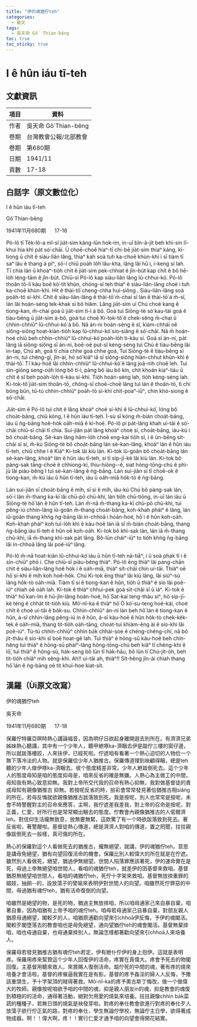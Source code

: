 ```yaml
---
title: "伊的魂猶佇teh"
categories:
  - 散文
tags:
  - 吳天命 Gô͘ Thian-bēng
toc: true
toc_sticky: true
---
```


# I ê hûn iáu tī-teh

## 文獻資訊

| 項目 | 資料 |
|---|---|
| 作者 | 吳天命 Gô͘ Thian-bēng |
| 卷期 | 台灣教會公報/北部教會 |
| 卷期 | 第680期 |
| 日期 | 1941/11 |
| 頁數 | 17-18 |

## 白話字（原文數位化）

I ê hûn iáu tī-teh

Gô͘ Thian-bēng

1941年11月680期      17-18

Pó-lô tī Te̍k-lô-a mî-sî jia̍t-sim káng-lūn hok-im, in-uī bîn-á-ji̍t beh khí-sin lī-khui hia khì pa̍t só͘-chāi. Ū choē-choē hiaⁿ-tī chí-bē jia̍t-sim thiaⁿ káng, kî-tiong ū chi̍t ê siàu-liân lâng, thiaⁿ kah soà tuh ka-choē khùn-khì i sī tiàm tī saⁿ lâu ê thang á piⁿ, só͘-í chiū poa̍h lo̍h lâu-kha, lâng lâi hû i, í-keng sí lah. Tī chia lán ū khoàⁿ-tio̍h chi̍t ê jia̍t-sim pek-chhiat ê jîn-bu̍t kap chi̍t ê bô hē-lo̍h léng-tām ê jîn-bu̍t. Chiū-sī Pó-lô kap siàu-liân lâng Iû-chhui-kó͘. Pó-lô thoân tō-lí kàu boē kò͘-tit khùn, chóng-sī teh thiaⁿ ê siàu-liân-lâng choè i tuh ka-choē khùn-khì. Hit ê thài-tō͘ cheng-chha hui-siông . Siàu-liân-lâng soà poa̍h-tó sí-khì. Chit ê siàu-liân-lâng ê thài-tō͘ m̄-chai sī lán ê thài-tō͘ á m̄-sī, lán lâi hoán-séng tek-khak sī bô hiâm. Lâng jia̍t-sim uī Chú choè kang ê tiong-kan, m̄-chai goá ū jia̍t-sim tì-ì á bô. Goá tuì Siōng-tè só͘ kau-tài goá ê tiàu-bēng ū jia̍t-sim á-bô, goá tuì choè Ki-tok-tô͘ ê chek-sêng m̄-chai ū chhin-chhiūⁿ Iû-chhui-kó͘ á bô. Nā án-ni hoán-séng ê sî, kiám-chhái oē siông-siông hoat-kiàn-tio̍h kap Iû-chhui-kó͘ sio-siâng ê só͘-chāi. Nā m̄ hoán-hoé chiū beh chhin-chhiūⁿ Iû-chhui-kó͘ poa̍h-lo̍h tì-kàu sí. Goá sī án-ni, pa̍t lâng iā siông-siông sī án-ni, boē-oē put-sî kéng-séng tuì Chú ê tiàu-bēng lâi ìn-tap, Chú ah, goá tī chia chhe goá chhe goá, Tuì Siōng-tè ê tiàu-bēng sī án-ni, tuì chèng-gī, jîn-ài, hó só͘ kiâⁿ iā sī siông-siông hián-chhut khùn-khì ê thài-tō͘. Tī kàu-hoē lāi chhin-chhiūⁿ Iû-chhui-kó͘ ê lâng joā-nih choē leh. Tuì sìn-gióng seng-oa̍h lóng bô tì-ì, pàng bô iàu bô kín, chit khoán kiaⁿ-liáu ū chi̍t ê sî beh poa̍h-lo̍h tì-kàu sí-khì. Tio̍h hoán-séng lah, tio̍h kéng-séng lah. Ki-tok-tô͘ jia̍t-sim thoân-tō, chóng-sī choē-choē lâng tuì lán ê thoân-tō, tì chi bóng bûn, tú-tú chhin-chhiūⁿ poa̍h-tó sí-khì chi̍t-poaⁿ-iūⁿ, chin khó-siong ê só͘-chāi.

Jia̍t-sim ê Pó-lô tuì chit ê lâng khoàⁿ choè sí-khì ê Iû-chhui-kó͘, lóng bô choa̍t-bāng, chiū kóng, I ê hûn iáu tī-teh. Ì-sù sī kóng m̄-bián choa̍t-bāng, iáu ū ǹg-bāng hoê-ho̍k oa̍h-miā ê ki-hoē. Pó-lô pí pa̍t-lâng khah uí-tāi ê só͘-chāi chiū-sī chāi tī chia. Sui-jiân pa̍t lâng khoàⁿ choè sí, choa̍t-bāng, iáu-kú i bô choa̍t-bāng. Sè-kan lâng hām-lo̍h choē eng-kai tio̍h sí, i ê ūn-bēng si̍t-chāi sī sí, m̄-kú Siōng-tè bô choa̍t-bāng lán sè-kan-lâng, khoàⁿ lán ê hûn iáu tī-teh, chiū chhe I ê Kiáⁿ Ki-tok lâi kiù lán. Ki-tok iû-goân bô choa̍t-bāng lán sè-kan-lâng, khoàⁿ lán ê hûn iáu tī-teh, sí tī si̍p-jī-kè lâi kiù lán. Ki-tok bô pàng-sak tāng-choē ê chhiong-ki, thiu-hiòng--ê, siat hòng-tōng-chú ê phì-jū lâi piáu-bêng I tuì sè-kan-lâng ê ǹg-bāng. Lán sui-jiân sí tī choē-ok ê tiong-kan, m̄-kú iáu ū hûn tī-teh, iáu ū oa̍h-miā ho̍k-tò ê ǹg-bāng.

Lán sui-jiân sī choa̍t-bāng ê mi̍h, sī sí ê mi̍h, iáu-kú Chú bô pàng-sak lán, só͘-í lán m̄-thang ka-kī lâi chū-pō chū-khì, lán tio̍h chū-tiōng, in-uī lán iáu ū Siōng-tè hō͘ lán ê hûn tī-teh. Lán m̄-nā m̄-thang ka-kī chū-pō chū-khì, tuì pêng-iú chhin-lâng iû-goân m̄-thang choa̍t-bāng, koh-khah pháiⁿ ê lâng, lán iû-goân thang khǹg ǹg-bāng lâi ín-chhoā i hoán-hoé, hō͘ i ê hûn koh-oa̍h. Koh-khah pháiⁿ koh tuī-lo̍h khì ê kàu-hoē lán iā sī m̄-bián choa̍t-bāng, thang ǹg-bāng iáu tī-teh ê hûn oē koh-oa̍h. Ki-tok bô khì-sak lán, lán iā m̄-thang chū-khì, iā m̄-thang khì-sak pa̍t lâng. Bô-lūn cháiⁿ-iūⁿ to tio̍h khǹg ǹg-bāng lâi ín-chhoā lâng lâi poê-iúⁿ lâng.

Pó-lô m̄-nā hoat-kiàn Iû-chhui-kó͘ iáu ū hûn tī-teh nā-tiāⁿ, i ū soà phak tī i ê sin-chiūⁿ phō i. Che chiū-sī piáu-bêng thiàⁿ. Pó-lô ēng thiàⁿ lâi pang-chān chit ê siàu-liân-lâng hoê ho̍k i ê oa̍h-miā, thiàⁿ si̍t-chāi chin uí-tāi. Thiàⁿ oē hō͘ sí-khì ê mi̍h koh hoê-ho̍k. Chú Ki-tok ēng thiaⁿ lâi kiù lâng, lâi siúⁿ-sù lâng ho̍k-tò oa̍h-miā. Tiàm tī sí ê tiong-kan ê hûn, tio̍h ū thiàⁿ ê sio lâi poê-iúⁿ chiah oē oa̍h lah. Ki-tok ê thiàⁿ chhui-pek goá si̍t-chāi sī ū iáⁿ. Ki-tok ê thiàⁿ hō͘ kan-îm ê hū-jîn-lâng hoán-hoé, hō͘ Sat-kai teng-thâu siⁿ, hō͘ si̍p-jī-kè téng ê chha̍t tit-tio̍h kiù. Mô͘-nî-ka ê thiàⁿ hō͘ Ò kó͘-su-teng hoé-kái, choè chi̍t ê choè uí-tāi ê bo̍k-su. Chhin-chhiūⁿ án-ni lán beh hō͘ lán ê tiong-kan ê hûn, á-sī chhin-lâng pêng-iú in ê hûn, á-sī kàu-hoē ê hûn ho̍k-tò chek-ke̍k-tek ê oa̍h-miā, thang tit-tio̍h oa̍h-tāng, choa̍t-tuì khiàm-ēng ài ê sio-khì lâi poê-iúⁿ. Tú-tú chhin-chhiūⁿ chhin ba̍k chhài-soe ê chéng-chéng-chí, nā bô ji̍t-thâu ê sio-khì sī boē hoat-gê lah. Tuì thiàⁿ ê hōng-sū kàu-hoē beh chín-hêng tuì thiàⁿ ê hōng-sū pháiⁿ-lâng hòng-tōng-chú beh kiâⁿ tī chèng-khì ê lō͘, tuì thiàⁿ ê hōng-sū, ha̍k-seng bô lūn tī ha̍k-hāu, bô lūn tī Chú-ji̍t-o̍h, beh tit-tio̍h chiâⁿ mi̍h sêng-khì. Ah!! uí-tāi ah, thiàⁿ!! Si̍t-hêng jîn-ài chiah thang hō͘ lán ê ǹg-bāng oē tit khui-hoe kiat-si̍t.

## 漢羅（Ùi原文改寫）

伊的魂猶佇teh

吳天命

1941年11月680期      17-18

保羅佇特羅亞暝時熱心講論福音，因為明仔日欲起身離開遐去別所在。有濟濟兄弟姊妹熱心聽講，其中有一个少年人，聽甲紲啄ka-濟睏去伊是踮佇三樓的窗仔邊，所以就跋落樓跤，人來扶伊，已經死啦。佇遮咱有看著一个熱心迫切的人物佮一个無下落冷淡的人物。就是保羅佮少年人猶推古。保羅傳道理到袂顧得睏，總是teh聽的少年人做伊啄ka-濟睏去。彼个態度精差非常。少年人紲跋倒死去。這个少年人的態度毋知是咱的態度抑毋是，咱來反省的確是無嫌。人熱心為主做工的中間，毋知我有熱心致意抑無。我對上帝所交代我的召命有熱心抑無，我對做基督徒的責成毋知有親像猶推古 抑無。若按呢反省的時，撿彩會常常發見著佮猶推古相siâng的所在。若毋反悔就欲親像猶推古跋落致到死。我是按呢，別人也常常是按呢，未會不時警醒對主的召命來應答，主啊，我佇遮差我差我，對上帝的召命是按呢，對正義，仁愛，好所行也是常常顯出睏去的態度。佇教會內親像猶推古的人偌爾濟leh。對信仰生活攏無致意，放無要無緊，這款驚了有一个時欲跋落致到死去。著反省啦，著警醒啦。基督徒熱心傳道，總是濟濟人對咱的傳道，置之罔聞，拄拄親像跋倒死去一般樣，真可傷的所在。

熱心的保羅對這个人看做死去的猶推古，攏無絕望，就講，伊的魂猶佇teh。意思是講毋免絕望，猶有向望回復活命的機會。保羅比別人較偉大的所在就是在佇遮。雖然別人看做死，絕望，猶過伊無絕望。世間人陷落罪應該著死，伊的運命實在是死，毋過上帝無絕望咱世間人，看咱的魂猶佇teh，就差伊的囝基督來救咱。基督猶原無絕望咱世間人，看咱的魂猶佇teh，死佇十字架來救咱。基督無放拺重罪的娼妓，抽餉--的，設放蕩子的譬喻來表明伊對世間人的向望。咱雖然死佇罪惡的中間，毋過猶有魂佇teh，猶有活命復倒的向望。

咱雖然是絕望的物，是死的物，猶過主無放拺咱，所以咱毋通家己來自暴自棄，咱著自重，因為咱猶有上帝予咱的魂佇teh。咱毋若毋通家己自暴自棄，對朋友親人猶原毋通絕望，閣較歹的人，咱猶原通勸向望來引chhoā伊反悔，予伊的魂閣活。閣較歹閣墮落去的教會咱也是毋免絕望，通向望猶佇teh的魂會閣活。基督無棄拺咱，咱也毋通自棄，也毋通棄拺別人。無論怎樣都著勸向望來引chhoā人來培養人。

保羅毋若發見猶推古猶有魂佇teh若定，伊有紲仆佇伊的身上抱伊。這就是表明疼。保羅用疼來幫贊這个少年人回復伊的活命，疼實在真偉大。疼會予死去的物閣回復。主基督用聽來救人，來賞賜人復倒活命。踮佇死的中間的魂，著有疼的燒來培養才會活啦。基督的疼催逼我實在是有影。基督的疼予姦淫的婦人人反悔，予撒該重頭生，予十字架頂的賊得著救。Mô͘-nî-ka的疼予奧古斯丁悔改，做一个做偉大的牧師。親像按呢咱欲予咱的中間的魂，抑是親人朋友in的魂，抑是教會的魂復到積極的的活命，通得著活動，絕對欠用愛的燒氣來培養。拄拄親像chhin ba̍k菜蔬的種種子，若無日頭的燒氣是袂發芽啦。對疼的奉仕教會欲進行對疼的奉仕歹人放蕩子欲行佇正氣的路，對疼的奉仕，學生無論佇學校，無論佇主日學，欲得著成物成器。啊！！偉大啊，疼！！實行仁愛才通予咱的向望會得開花結實。
